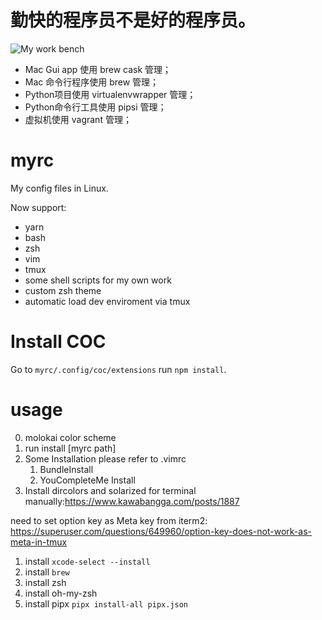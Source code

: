 # 勤快的程序员不是好的程序员。

![My work bench](./screenshoots/work-bench-20171109b.png)

- Mac Gui app 使用 brew cask 管理；
- Mac 命令行程序使用 brew 管理；
- Python项目使用 virtualenvwrapper 管理；
- Python命令行工具使用 pipsi 管理；
- 虚拟机使用 vagrant 管理；

# myrc

My config files in Linux.

Now support:

- yarn
- bash
- zsh
- vim
- tmux
- some shell scripts for my own work
- custom zsh theme
- automatic load dev enviroment via tmux

# Install COC

Go to `myrc/.config/coc/extensions` run `npm install`.


# usage

0. molokai color scheme
1. run install [myrc path]
2. Some Installation please refer to .vimrc
    1. BundleInstall
    2. YouCompleteMe Install
3. Install dircolors and solarized for terminal manually:https://www.kawabangga.com/posts/1887

need to set option key as Meta key from iterm2:
https://superuser.com/questions/649960/option-key-does-not-work-as-meta-in-tmux

1. install `xcode-select --install`
2. install `brew`
3. install zsh
4. install oh-my-zsh
5. install pipx `pipx install-all pipx.json`
